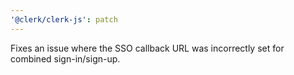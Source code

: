 ```yaml
---
'@clerk/clerk-js': patch
---
```


Fixes an issue where the SSO callback URL was incorrectly set for combined sign-in/sign-up.
